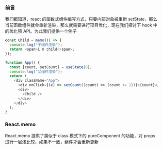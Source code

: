 ### 前言

我们都知道，react 的函数式组件编写方式，只要内部对象被重新 setState，那么当前函数组件就会重新渲染，那么就需要进行项目优化，现在我们探讨下 hook 中的优化项 API。为此我们提供一个例子

```ts
const Child = memo(() => {
  console.log("子组件渲染");
  return <span>i m child</span>;
});

function App() {
  const [count, setCount] = useState(0);
  console.log("父组件渲染");
  return (
    <div className="App">
      <div onClick={(e) => setCount((count) => (count += 1))}>{count}</div>
      <div>
        <Child />
      </div>
    </div>
  );
}
```

### React.memo

React.memo 提供了类似于 class 模式下的 pureComponent 的功能，对 props 进行一层浅比较，如果不一致，组件才会重新更新
